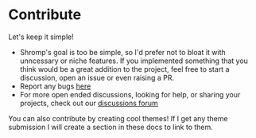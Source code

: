 # Contribute

Let's keep it simple!

- Shromp's goal is too be simple, so I'd prefer not to bloat it with unncessary or niche features. If you implemented something that you think would be a great addition to the project, feel free to start a discussion, open an issue or even raising a PR.
- Report any bugs [here](https://github.com/viniciusgerevini/shromp/issues)
- For more open ended discussions, looking for help, or sharing your projects, check out our [discussions forum](https://github.com/viniciusgerevini/shromp/discussions)

You can also contribute by creating cool themes! If I get any theme submission I will create a section in these docs to link to them.

